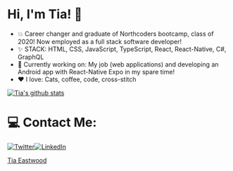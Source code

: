 # Hi, I'm Tia! 👋

+ :boom: Career changer and graduate of Northcoders bootcamp, class of 2020! Now employed as a full stack software developer!
+ :sparkles: STACK: HTML, CSS, JavaScript, TypeScript, React, React-Native, C#, GraphQL
+ :speech_balloon: Currently working on: My job (web applications) and developing an Android app with React-Native Expo in my spare time!
+ :heart: I love: Cats, coffee, code, cross-stitch

[![Tia's github stats](https://github-readme-stats.vercel.app/api?username=tiaeastwood&theme=radical)](https://github.com/tiaeastwood/github-readme-stats )

# 💻 Contact Me:
[![Twitter](https://img.icons8.com/nolan/64/twitter-squared.png)](https://twitter.com/TiaEastwood)[![LinkedIn](https://img.icons8.com/nolan/64/linkedin.png)](https://www.linkedin.com/in/tiaeastwood/)

<div class="badge-base LI-profile-badge" data-locale="en_US" data-size="large" data-theme="dark" data-type="HORIZONTAL" data-vanity="tiaeastwood" data-version="v1"><a class="badge-base__link LI-simple-link" href="https://uk.linkedin.com/in/tiaeastwood?trk=profile-badge">Tia Eastwood</a></div>
              
